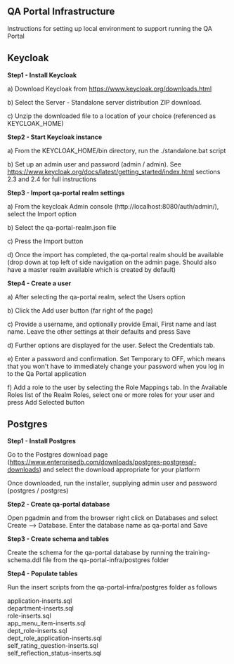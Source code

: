 QA Portal Infrastructure
---

Instructions for setting up local environment to support running the QA Portal

Keycloak
---

**Step1 - Install Keycloak**

a) Download Keycloak from https://www.keycloak.org/downloads.html

b) Select the Server - Standalone server distribution ZIP download.

c) Unzip the downloaded file to a location of your choice (referenced as KEYCLOAK_HOME)

**Step2 - Start Keycloak instance**

a) From the KEYCLOAK_HOME/bin directory, run the ./standalone.bat script

b) Set up an admin user and password (admin / admin). See https://www.keycloak.org/docs/latest/getting_started/index.html 
sections 2.3 and 2.4 for full instructions 


**Step3 - Import qa-portal realm settings**

a) From the keycloak Admin console (http://localhost:8080/auth/admin/), select the Import option

b) Select the qa-portal-realm.json file

c) Press the Import button

d) Once the import has completed, the qa-portal realm should be available (drop down at top left of side navigation on the 
admin page. Should also have a master realm available which is created by default)

**Step4 - Create a user**

a) After selecting the qa-portal realm, select the Users option

b) Click the Add user button (far right of the page)

c) Provide a username, and optionally provide Email, First name and last name. Leave the other settings at their defaults and press Save

d) Further options are displayed for the user. Select the Credentials tab.

e) Enter a password and confirmation. Set Temporary to OFF, which means that you won't have to immediately change your password when you log
in to the Qa Portal application

f) Add a role to the user by selecting the Role Mappings tab. In the Available Roles list of the Realm Roles, select one or more
roles for your user and press Add Selected button


Postgres
---

**Step1 - Install Postgres**

Go to the Postgres download page (https://www.enterprisedb.com/downloads/postgres-postgresql-downloads) and select the download 
appropriate for your platform

Once downloaded, run the installer, supplying admin user and password (postgres / postgres)

**Step2 - Create qa-portal database**

Open pgadmin and from the browser right click on Databases and select Create --> Database. Enter the database name as qa-portal and Save


**Step3 - Create schema and tables**

Create the schema for the qa-portal database by running the training-schema.ddl file from the qa-portal-infra/postgres folder


**Step4 - Populate tables**

Run the insert scripts from the qa-portal-infra/postgres folder as follows

application-inserts.sql<br>
department-inserts.sql<br>
role-inserts.sql<br>
app_menu_item-inserts.sql<br>
dept_role-inserts.sql<br>
dept_role_application-inserts.sql<br>
self_rating_question-inserts.sql<br>
self_reflection_status-inserts.sql
